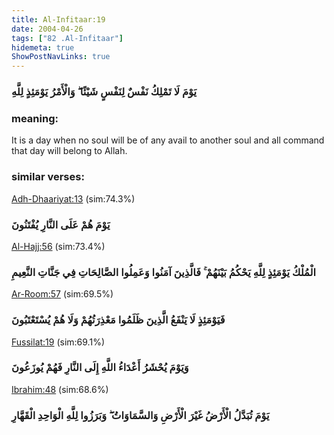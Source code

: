 ```yaml
---
title: Al-Infitaar:19
date: 2004-04-26
tags: ["82 .Al-Infitaar"]
hidemeta: true 
ShowPostNavLinks: true 
---
```

### يَوْمَ لَا تَمْلِكُ نَفْسٌ لِنَفْسٍ شَيْئًا ۖ وَالْأَمْرُ يَوْمَئِذٍ لِلَّهِ
### meaning: 
It is a day when no soul will be of any avail to another soul and all command that day will belong to Allah.
### similar verses: 

[Adh-Dhaariyat:13](/51/13) (sim:74.3%)

### يَوْمَ هُمْ عَلَى النَّارِ يُفْتَنُونَ

[Al-Hajj:56](/22/56) (sim:73.4%)

### الْمُلْكُ يَوْمَئِذٍ لِلَّهِ يَحْكُمُ بَيْنَهُمْ ۚ فَالَّذِينَ آمَنُوا وَعَمِلُوا الصَّالِحَاتِ فِي جَنَّاتِ النَّعِيمِ

[Ar-Room:57](/30/57) (sim:69.5%)

### فَيَوْمَئِذٍ لَا يَنْفَعُ الَّذِينَ ظَلَمُوا مَعْذِرَتُهُمْ وَلَا هُمْ يُسْتَعْتَبُونَ

[Fussilat:19](/41/19) (sim:69.1%)

### وَيَوْمَ يُحْشَرُ أَعْدَاءُ اللَّهِ إِلَى النَّارِ فَهُمْ يُوزَعُونَ

[Ibrahim:48](/14/48) (sim:68.6%)

### يَوْمَ تُبَدَّلُ الْأَرْضُ غَيْرَ الْأَرْضِ وَالسَّمَاوَاتُ ۖ وَبَرَزُوا لِلَّهِ الْوَاحِدِ الْقَهَّارِ
